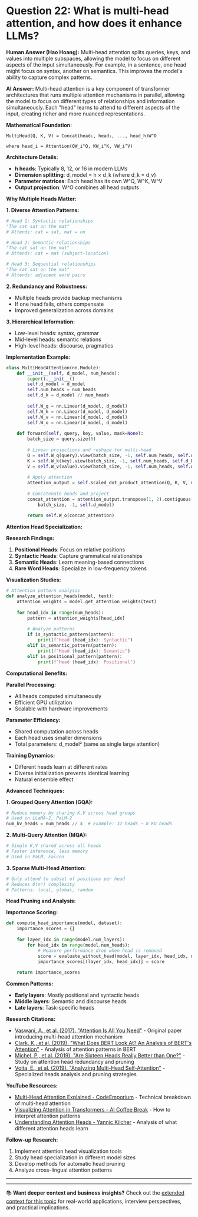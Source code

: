 # Question 22: What is multi-head attention, and how does it enhance LLMs?

**Human Answer (Hao Hoang):**
Multi-head attention splits queries, keys, and values into multiple subspaces, allowing the model to focus on different aspects of the input simultaneously. For example, in a sentence, one head might focus on syntax, another on semantics. This improves the model's ability to capture complex patterns.

**AI Answer:**
Multi-head attention is a key component of transformer architectures that runs multiple attention mechanisms in parallel, allowing the model to focus on different types of relationships and information simultaneously. Each "head" learns to attend to different aspects of the input, creating richer and more nuanced representations.

**Mathematical Foundation:**
```
MultiHead(Q, K, V) = Concat(head₁, head₂, ..., head_h)W^O

where head_i = Attention(QW_i^Q, KW_i^K, VW_i^V)
```

**Architecture Details:**
- **h heads**: Typically 8, 12, or 16 in modern LLMs
- **Dimension splitting**: d_model = h × d_k (where d_k = d_v)
- **Parameter matrices**: Each head has its own W^Q, W^K, W^V
- **Output projection**: W^O combines all head outputs

**Why Multiple Heads Matter:**

**1. Diverse Attention Patterns:**
```python
# Head 1: Syntactic relationships
"The cat sat on the mat" 
# Attends: cat ↔ sat, mat ↔ on

# Head 2: Semantic relationships  
"The cat sat on the mat"
# Attends: cat ↔ mat (subject-location)

# Head 3: Sequential relationships
"The cat sat on the mat"
# Attends: adjacent word pairs
```

**2. Redundancy and Robustness:**
- Multiple heads provide backup mechanisms
- If one head fails, others compensate
- Improved generalization across domains

**3. Hierarchical Information:**
- Low-level heads: syntax, grammar
- Mid-level heads: semantic relations
- High-level heads: discourse, pragmatics

**Implementation Example:**
```python
class MultiHeadAttention(nn.Module):
    def __init__(self, d_model, num_heads):
        super().__init__()
        self.d_model = d_model
        self.num_heads = num_heads
        self.d_k = d_model // num_heads
        
        self.W_q = nn.Linear(d_model, d_model)
        self.W_k = nn.Linear(d_model, d_model)
        self.W_v = nn.Linear(d_model, d_model)
        self.W_o = nn.Linear(d_model, d_model)
        
    def forward(self, query, key, value, mask=None):
        batch_size = query.size(0)
        
        # Linear projections and reshape for multi-head
        Q = self.W_q(query).view(batch_size, -1, self.num_heads, self.d_k).transpose(1, 2)
        K = self.W_k(key).view(batch_size, -1, self.num_heads, self.d_k).transpose(1, 2)
        V = self.W_v(value).view(batch_size, -1, self.num_heads, self.d_k).transpose(1, 2)
        
        # Apply attention
        attention_output = self.scaled_dot_product_attention(Q, K, V, mask)
        
        # Concatenate heads and project
        concat_attention = attention_output.transpose(1, 2).contiguous().view(
            batch_size, -1, self.d_model)
        
        return self.W_o(concat_attention)
```

**Attention Head Specialization:**

**Research Findings:**
1. **Positional Heads**: Focus on relative positions
2. **Syntactic Heads**: Capture grammatical relationships
3. **Semantic Heads**: Learn meaning-based connections
4. **Rare Word Heads**: Specialize in low-frequency tokens

**Visualization Studies:**
```python
# Attention pattern analysis
def analyze_attention_heads(model, text):
    attention_weights = model.get_attention_weights(text)
    
    for head_idx in range(num_heads):
        pattern = attention_weights[head_idx]
        
        # Analyze patterns
        if is_syntactic_pattern(pattern):
            print(f"Head {head_idx}: Syntactic")
        elif is_semantic_pattern(pattern):
            print(f"Head {head_idx}: Semantic")
        elif is_positional_pattern(pattern):
            print(f"Head {head_idx}: Positional")
```

**Computational Benefits:**

**Parallel Processing:**
- All heads computed simultaneously
- Efficient GPU utilization
- Scalable with hardware improvements

**Parameter Efficiency:**
- Shared computation across heads
- Each head uses smaller dimensions
- Total parameters: d_model² (same as single large attention)

**Training Dynamics:**
- Different heads learn at different rates
- Diverse initialization prevents identical learning
- Natural ensemble effect

**Advanced Techniques:**

**1. Grouped Query Attention (GQA):**
```python
# Reduce memory by sharing K,V across head groups
# Used in LLaMA-2, PaLM-2
num_kv_heads = num_heads // 4  # Example: 32 heads → 8 KV heads
```

**2. Multi-Query Attention (MQA):**
```python
# Single K,V shared across all heads
# Faster inference, less memory
# Used in PaLM, Falcon
```

**3. Sparse Multi-Head Attention:**
```python
# Only attend to subset of positions per head
# Reduces O(n²) complexity
# Patterns: local, global, random
```

**Head Pruning and Analysis:**

**Importance Scoring:**
```python
def compute_head_importance(model, dataset):
    importance_scores = {}
    
    for layer_idx in range(model.num_layers):
        for head_idx in range(model.num_heads):
            # Measure performance drop when head is removed
            score = evaluate_without_head(model, layer_idx, head_idx, dataset)
            importance_scores[(layer_idx, head_idx)] = score
    
    return importance_scores
```

**Common Patterns:**
- **Early layers**: Mostly positional and syntactic heads
- **Middle layers**: Semantic and discourse heads
- **Late layers**: Task-specific heads

**Research Citations:**
- [Vaswani, A., et al. (2017). "Attention Is All You Need"](https://arxiv.org/abs/1706.03762) - Original paper introducing multi-head attention mechanism
- [Clark, K., et al. (2019). "What Does BERT Look At? An Analysis of BERT's Attention"](https://arxiv.org/abs/1906.04341) - Analysis of attention patterns in BERT
- [Michel, P., et al. (2019). "Are Sixteen Heads Really Better than One?"](https://arxiv.org/abs/1905.10650) - Study on attention head redundancy and pruning
- [Voita, E., et al. (2019). "Analyzing Multi-Head Self-Attention"](https://arxiv.org/abs/1905.09418) - Specialized heads analysis and pruning strategies

**YouTube Resources:**
- [Multi-Head Attention Explained - CodeEmporium](https://www.youtube.com/watch?v=23XUv0T9L5c) - Technical breakdown of multi-head attention
- [Visualizing Attention in Transformers - AI Coffee Break](https://www.youtube.com/watch?v=tVwV14YkbYs) - How to interpret attention patterns
- [Understanding Attention Heads - Yannic Kilcher](https://www.youtube.com/watch?v=3SSPZ4FPaAM) - Analysis of what different attention heads learn

**Follow-up Research:**
1. Implement attention head visualization tools
2. Study head specialization in different model sizes
3. Develop methods for automatic head pruning
4. Analyze cross-lingual attention patterns

---

---

📚 **Want deeper context and business insights?** Check out the [extended context for this topic](content/22_multi_head_attention_context.md) for real-world applications, interview perspectives, and practical implications.